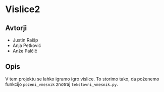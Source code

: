 # Vislice2

## Avtorji

* Justin Raišp
* Anja Petković
* Anže Palčič

## Opis

V tem projektu se lahko igramo igro vislice.
To storimo tako, da poženemo funkcijo `pozeni_vmesnik` znotraj `tekstovni_vmesnik.py`.